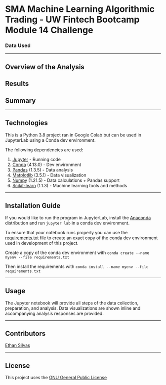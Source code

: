 # SMA Machine Learning Algorithmic Trading - UW Fintech Bootcamp Module 14 Challenge

### Data Used

---

## Overview of the Analysis

## Results


## Summary


---

## Technologies

This is a Python 3.8 project ran in Google Colab but can be used in JupyterLab using a Conda dev environment. 

The following dependencies are used: 
1. [Jupyter](https://jupyter.org/) - Running code 
2. [Conda](https://github.com/conda/conda) (4.13.0) - Dev environment
3. [Pandas](https://github.com/pandas-dev/pandas) (1.3.5) - Data analysis
4. [Matplotlib](https://github.com/matplotlib/matplotlib) (3.5.1) - Data visualization
5. [Numpy](https://numpy.org/) (1.21.5) - Data calculations + Pandas support
6. [Scikit-learn](https://scikit-learn.org/stable/index.html) (1.1.3) - Machine learning tools and methods

---

## Installation Guide

If you would like to run the program in JupyterLab, install the [Anaconda](https://www.anaconda.com/products/distribution) distribution and run `jupyter lab` in a conda dev environment.

To ensure that your notebook runs properly you can use the [requirements.txt](/Resources/requirements.txt) file to create an exact copy of the conda dev environment used in development of this project. 

Create a copy of the conda dev environment with `conda create --name myenv --file requirements.txt`

Then install the requirements with `conda install --name myenv --file requirements.txt`

---

## Usage

The Jupyter notebook []() will provide all steps of the data collection, preparation, and analysis. Data visualizations are shown inline and accompanying analysis responses are provided.

---

## Contributors

[Ethan Silvas](https://github.com/ethansilvas)

---

## License

This project uses the [GNU General Public License](https://choosealicense.com/licenses/gpl-3.0/)